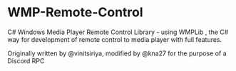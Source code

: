 # WMP-Remote-Control

C# Windows Media Player Remote Control Library - using WMPLib , the C# way for development of remote control to media player with full features.

Originally written by @vinitsiriya, modified by @kna27 for the purpose of a Discord RPC